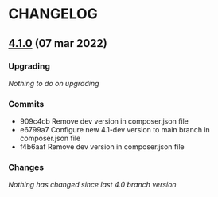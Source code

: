# CHANGELOG

## [4.1.0](https://github.com/softspring/doctrine-simple-translation-type-bundle/releases/tag/4.1.0) (07 mar 2022)

### Upgrading

*Nothing to do on upgrading*

### Commits

- 909c4cb Remove dev version in composer.json file
- e6799a7 Configure new 4.1-dev version to main branch in composer.json file
- f4b6aaf Remove dev version in composer.json file

### Changes

*Nothing has changed since last 4.0 branch version*
